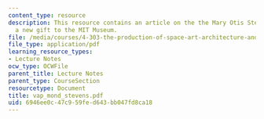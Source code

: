 ```yaml
---
content_type: resource
description: This resource contains an article on the the Mary Otis Stevens Collection,
  a new gift to the MIT Museum.
file: /media/courses/4-303-the-production-of-space-art-architecture-and-urbanism-in-dialogue-fall-2006/6946ee0c47c959fed643bb047fd8ca18_vap_mond_stevens.pdf
file_type: application/pdf
learning_resource_types:
- Lecture Notes
ocw_type: OCWFile
parent_title: Lecture Notes
parent_type: CourseSection
resourcetype: Document
title: vap_mond_stevens.pdf
uid: 6946ee0c-47c9-59fe-d643-bb047fd8ca18
---
```

